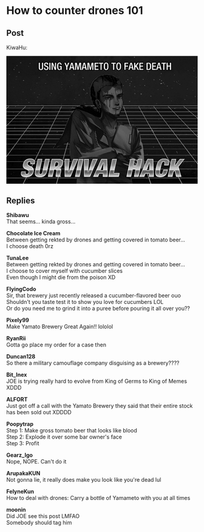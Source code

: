 # How to counter drones 101
## Post
KiwaHu:<br>


![q2801.png](./attachments/q2801.png)
## Replies
**Shibawu**<br>
That seems... kinda gross...

**Chocolate Ice Cream**<br>
Between getting rekted by drones and getting covered in tomato beer...<br>
I choose death 0rz

**TunaLee**<br>
Between getting rekted by drones and getting covered in tomato beer...<br>
I choose to cover myself with cucumber slices<br>
Even though I might die from the poison XD

**FlyingCodo**<br>
Sir, that brewery just recently released a cucumber-flavored beer ouo<br>
Shouldn't you taste test it to show you love for cucumbers LOL<br>
Or do you need me to grind it into a puree before pouring it all over you??

**Pixely99**<br>
Make Yamato Brewery Great Again!! lololol

**RyanRii**<br>
Gotta go place my order for a case then

**Duncan128**<br>
So there a military camouflage company disguising as a brewery????

**Bit_Inex**<br>
JOE is trying really hard to evolve from King of Germs to King of Memes XDDD

**ALFORT**<br>
Just got off a call with the Yamato Brewery they said that their entire stock has been sold out XDDDD

**Poopytrap**<br>
Step 1: Make gross tomato beer that looks like blood<br>
Step 2: Explode it over some bar owner's face<br>
Step 3: Profit

**Gearz_Igo**<br>
Nope, NOPE. Can't do it 

**ArupakaKUN**<br>
Not gonna lie, it really does make you look like you're dead lul

**FelyneKun**<br>
How to deal with drones: Carry a bottle of Yamameto with you at all times

**moonin**<br>
Did JOE see this post LMFAO<br>
Somebody should tag him

